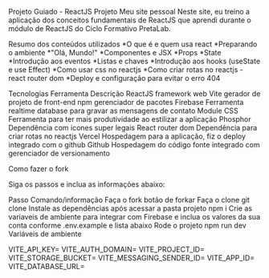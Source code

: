 Projeto Guiado - ReactJS
Projeto
Meu site pessoal
 Neste site, eu treino a aplicação dos conceitos fundamentais de ReactJS que aprendi durante o módulo de ReactJS do Ciclo Formativo PretaLab.

Resumo dos conteúdos utilizados
*O que é e quem usa react
*Preparando o ambiente
*"Olá, Mundo!"
*Componentes e JSX
*Props
*State
*Introdução aos eventos
*Listas e chaves
*Introdução aos hooks (useState e use Effect)
*Como usar css no reactjs
*Como criar rotas no reactjs - react router dom
*Deploy e configuração para evitar o erro 404

Tecnologias 
Ferramenta	Descrição
ReactJS	framework web
Vite	gerador de projeto de front-end
npm	gerenciador de pacotes
Firebase	Ferramenta realtime database para gravar as mensagens de contato
Module CSS	Ferramenta para ter mais produtividade ao estilizar a aplicação
Phosphor	Dependência com icones super legais
React router dom	Dependência para criar rotas no reactjs
Vercel	Hospedagem para a aplicação, fiz o deploy integrado com o github
Github	Hospedagem do código fonte integrado com gerenciador de versionamento

Como fazer o fork

Siga os passos e inclua as informações abaixo:

Passo	Comando/informação
Faça o fork	botão de forkar
Faça o clone	git clone
Instale as dependências após acessar a pasta projeto	npm i
Crie as variaveis de ambiente para integrar com Firebase e inclua os valores da sua conta	conforme .env.example e lista abaixo
Rode o projeto	npm run dev
Variáveis de ambiente

VITE_API_KEY=
VITE_AUTH_DOMAIN=
VITE_PROJECT_ID=
VITE_STORAGE_BUCKET=
VITE_MESSAGING_SENDER_ID=
VITE_APP_ID=
VITE_DATABASE_URL=




